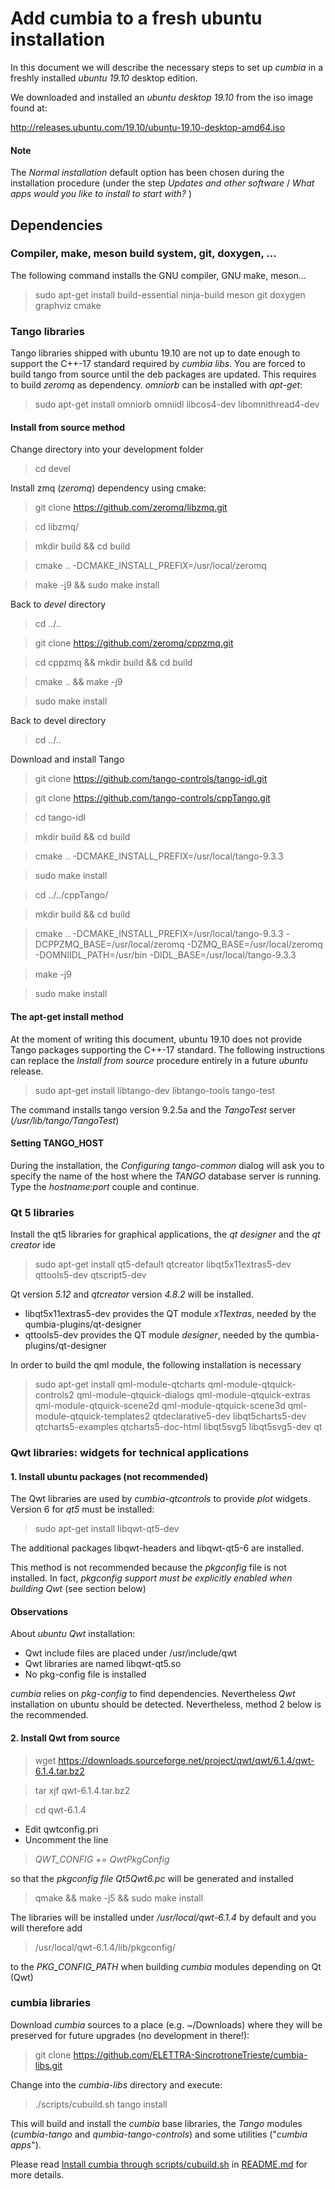 # Add cumbia to a fresh ubuntu installation

In this document we will describe the necessary steps to set up *cumbia* in a freshly installed *ubuntu 19.10* desktop edition.

We downloaded and installed an *ubuntu desktop 19.10* from the iso image found at:

http://releases.ubuntu.com/19.10/ubuntu-19.10-desktop-amd64.iso

#### Note
The *Normal installation* default option has been chosen during the installation procedure
(under the step *Updates and other software* / *What apps would you like to install to start with?* )

## Dependencies

### Compiler, make, meson build system, git, doxygen, ... 

The following command installs the GNU compiler, GNU make, meson...

> sudo apt-get install  build-essential  ninja-build  meson  git  doxygen graphviz cmake

### Tango libraries

Tango libraries shipped with ubuntu 19.10 are not up to date enough to support the C++-17 standard
required by *cumbia libs*. You are forced to build tango from source until the deb packages are updated.
This requires to build *zeromq* as dependency.
*omniorb* can be installed with *apt-get*:

> sudo apt-get install omniorb omniidl libcos4-dev libomnithread4-dev 

#### Install from source method

Change directory into your development folder

> cd devel

Install zmq (*zeromq*) dependency using cmake:

> git clone https://github.com/zeromq/libzmq.git

> cd libzmq/

> mkdir build && cd build

> cmake .. -DCMAKE_INSTALL_PREFIX=/usr/local/zeromq

> make -j9 && sudo make install

Back to *devel* directory

> cd ../..

> git clone https://github.com/zeromq/cppzmq.git

> cd cppzmq && mkdir build && cd build 

> cmake .. && make -j9

> sudo make install

Back to devel directory

> cd ../..

Download and install Tango

> git clone https://github.com/tango-controls/tango-idl.git

> git clone https://github.com/tango-controls/cppTango.git

> cd tango-idl

> mkdir build && cd build

> cmake .. -DCMAKE_INSTALL_PREFIX=/usr/local/tango-9.3.3

> sudo make install

> cd ../../cppTango/

>  mkdir  build && cd build

> cmake .. -DCMAKE_INSTALL_PREFIX=/usr/local/tango-9.3.3  -DCPPZMQ_BASE=/usr/local/zeromq -DZMQ_BASE=/usr/local/zeromq  -DOMNIIDL_PATH=/usr/bin -DIDL_BASE=/usr/local/tango-9.3.3

> make -j9

> sudo make install


#### The apt-get install method

At the moment of writing this document, ubuntu 19.10 does not provide Tango packages supporting the C++-17 standard.
The following instructions can replace the *Install from source* procedure entirely in a future *ubuntu* release.

> sudo apt-get install libtango-dev libtango-tools tango-test

The command installs tango version 9.2.5a and the *TangoTest* server (*/usr/lib/tango/TangoTest*)

#### Setting TANGO_HOST
During the installation, the *Configuring tango-common* dialog will ask you to specify the name of the host where the *TANGO* database server is running.
Type the *hostname:port* couple and continue.

### Qt 5 libraries

Install the qt5 libraries for graphical applications, the *qt designer* and the *qt creator* ide

> sudo apt-get install qt5-default qtcreator libqt5x11extras5-dev qttools5-dev qtscript5-dev

Qt version *5.12* and *qtcreator* version *4.8.2* will be installed.

- libqt5x11extras5-dev provides the QT module *x11extras*, needed by the qumbia-plugins/qt-designer
- qttools5-dev provides the QT module *designer*, needed by the qumbia-plugins/qt-designer

In order to build the qml module, the following installation is necessary

> sudo apt-get install qml-module-qtcharts qml-module-qtquick-controls2 qml-module-qtquick-dialogs qml-module-qtquick-extras qml-module-qtquick-scene2d qml-module-qtquick-scene3d qml-module-qtquick-templates2  qtdeclarative5-dev libqt5charts5-dev qtcharts5-examples qtcharts5-doc-html libqt5svg5  libqt5svg5-dev qt

### Qwt libraries: widgets for technical applications

#### 1. Install ubuntu packages (not recommended)

The Qwt libraries are used by *cumbia-qtcontrols* to provide *plot* widgets. Version 6 for *qt5* must be installed:

> sudo apt-get install libqwt-qt5-dev

The additional packages libqwt-headers and libqwt-qt5-6 are installed.

This method is not recommended because the *pkgconfig* file is not installed. 
In fact, *pkgconfig support must be explicitly enabled when building Qwt* (see section below)


#### Observations 

About *ubuntu Qwt* installation:

- Qwt include files are placed under /usr/include/qwt
- Qwt libraries are named libqwt-qt5.so
- No pkg-config file is installed

*cumbia* relies on *pkg-config* to find dependencies. Nevertheless *Qwt* installation on ubuntu should be detected.
Nevertheless, method 2 below is the recommended.

#### 2. Install Qwt from source

> wget https://downloads.sourceforge.net/project/qwt/qwt/6.1.4/qwt-6.1.4.tar.bz2

> tar xjf qwt-6.1.4.tar.bz2

> cd qwt-6.1.4

- Edit qwtconfig.pri
- Uncomment the line 

> *QWT_CONFIG     += QwtPkgConfig*

  so that the *pkgconfig file Qt5Qwt6.pc* will be generated and installed
  
> qmake && make -j5 && sudo make install

The libraries will be installed under */usr/local/qwt-6.1.4* by default and you will therefore add

> /usr/local/qwt-6.1.4/lib/pkgconfig/

to the *PKG_CONFIG_PATH* when building *cumbia* modules depending on Qt (Qwt)


### cumbia libraries

Download *cumbia* sources to a place (e.g. ~/Downloads) where they will be preserved for future upgrades (no development in there!):

> git clone  https://github.com/ELETTRA-SincrotroneTrieste/cumbia-libs.git

Change into the *cumbia-libs* directory and execute:

> ./scripts/cubuild.sh  tango install 

This will build and install the *cumbia* base libraries, the *Tango* modules (*cumbia-tango* and *qumbia-tango-controls*) and some 
utilities ("<em>cumbia apps</em>").

Please read <a href="README.md#install-cumbia-through-scriptscubuildsh">Install cumbia through scripts/cubuild.sh</a> 
in <a href="README.md">README.md</a> for more details.






